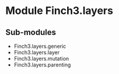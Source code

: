 Module Finch3.layers
====================

Sub-modules
-----------
* Finch3.layers.generic
* Finch3.layers.layer
* Finch3.layers.mutation
* Finch3.layers.parenting